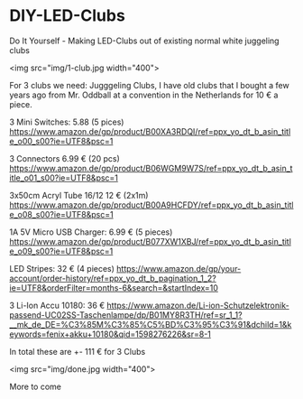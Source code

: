 # DIY-LED-Clubs

Do It Yourself - Making LED-Clubs out of existing normal white juggeling clubs

<img src="img/1-club.jpg width="400">

For 3 clubs we need: Jugggeling Clubs, I have old clubs that I bought a few years ago from Mr. Oddball at a convention in the Netherlands for 10 € a piece.

3 Mini Switches: 5.88 (5 pices) https://www.amazon.de/gp/product/B00XA3RDQI/ref=ppx_yo_dt_b_asin_title_o00_s00?ie=UTF8&psc=1

3 Connectors 6.99 € (20 pcs) https://www.amazon.de/gp/product/B06WGM9W7S/ref=ppx_yo_dt_b_asin_title_o01_s00?ie=UTF8&psc=1

3x50cm Acryl Tube 16/12 12 € (2x1m) https://www.amazon.de/gp/product/B00A9HCFDY/ref=ppx_yo_dt_b_asin_title_o08_s00?ie=UTF8&psc=1

1A 5V Micro USB Charger: 6.99 € (5 pieces) https://www.amazon.de/gp/product/B077XW1XBJ/ref=ppx_yo_dt_b_asin_title_o09_s00?ie=UTF8&psc=1

LED Stripes: 32 € (4 pieces) https://www.amazon.de/gp/your-account/order-history/ref=ppx_yo_dt_b_pagination_1_2?ie=UTF8&orderFilter=months-6&search=&startIndex=10

3 Li-Ion Accu 10180: 36 € https://www.amazon.de/Li-ion-Schutzelektronik-passend-UC02SS-Taschenlampe/dp/B01MY8R3TH/ref=sr_1_1?__mk_de_DE=%C3%85M%C3%85%C5%BD%C3%95%C3%91&dchild=1&keywords=fenix+akku+10180&qid=1598276226&sr=8-1

In total these are +- 111 € for 3 Clubs

<img src="img/done.jpg width="400">

More to come
